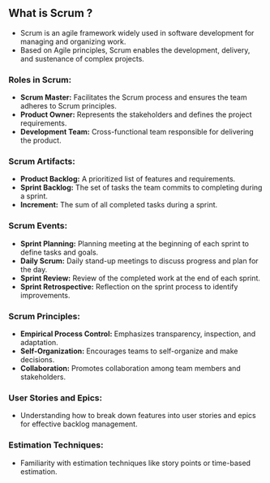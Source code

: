 ## What is Scrum ?
- Scrum is an agile framework widely used in software development for managing and organizing work. 
- Based on Agile principles, Scrum enables the development, delivery, and sustenance of complex projects.

### Roles in Scrum:
- **Scrum Master:** Facilitates the Scrum process and ensures the team adheres to Scrum principles.
- **Product Owner:** Represents the stakeholders and defines the project requirements.
- **Development Team:** Cross-functional team responsible for delivering the product.

### Scrum Artifacts:
- **Product Backlog:** A prioritized list of features and requirements.
- **Sprint Backlog:** The set of tasks the team commits to completing during a sprint.
- **Increment:** The sum of all completed tasks during a sprint.

### Scrum Events:
- **Sprint Planning:** Planning meeting at the beginning of each sprint to define tasks and goals.
- **Daily Scrum:** Daily stand-up meetings to discuss progress and plan for the day.
- **Sprint Review:** Review of the completed work at the end of each sprint.
- **Sprint Retrospective:** Reflection on the sprint process to identify improvements.

### Scrum Principles:
- **Empirical Process Control:** Emphasizes transparency, inspection, and adaptation.
- **Self-Organization:** Encourages teams to self-organize and make decisions.
- **Collaboration:** Promotes collaboration among team members and stakeholders.

### User Stories and Epics:
- Understanding how to break down features into user stories and epics for effective backlog management.

### Estimation Techniques:
- Familiarity with estimation techniques like story points or time-based estimation.
